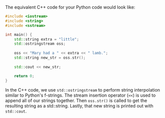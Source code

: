  The equivalent C++ code for your Python code would look like:
```cpp
#include <iostream>
#include <string>
#include <sstream>

int main() {
    std::string extra = "little";
    std::ostringstream oss;
    
    oss << "Mary had a " << extra << " lamb.";
    std::string new_str = oss.str();
    
    std::cout << new_str;

    return 0;
}
```
In the C++ code, we use `std::ostringstream` to perform string interpolation similar to Python's f-strings. The stream insertion operator (`<<`) is used to append all of our strings together. Then `oss.str()` is called to get the resulting string as a std::string. Lastly, that new string is printed out with `std::cout`.
